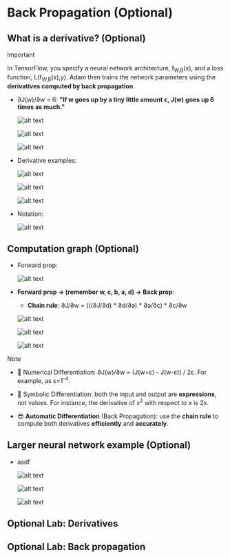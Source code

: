 # Back Propagation (Optional)

## What is a derivative? (Optional)

> [!IMPORTANT]
>
> In TensorFlow, you specify a neural network architecture, f<sub>W,B</sub>(x), and a loss function, L(f<sub>W,B</sub>(x),y). Adam then trains the network parameters using the **derivatives computed by back propagation**.

- ∂J(w)/∂w = 6: **"If w goes up by a tiny little amount ε, J(w) goes up 6 times as much."**

  ![alt text](resources/notes/01.png)

  ![alt text](resources/notes/02.png)

  ![alt text](resources/notes/03.png)

- Derivative examples:

  ![alt text](resources/notes/04.png)

  ![alt text](resources/notes/05.png)

  ![alt text](resources/notes/06.png)

- Notation:

  ![alt text](resources/notes/07.png)

## Computation graph (Optional)

- Forward prop:

  ![alt text](resources/notes/08.png)

- **Forward prop &rarr; (remember w, c, b, a, d) &rarr; Back prop**:

  - **Chain rule**: ∂J/∂w = (((∂J/∂d) \* ∂d/∂a) \* ∂a/∂c) \* ∂c/∂w

  ![alt text](resources/notes/09.png)

  ![alt text](resources/notes/10.png)

  ![alt text](resources/notes/11.png)

> [!NOTE]
>
> - 🤯 Numerical Differentiation: ∂J(w)/∂w = (J(w+ε) - J(w-ε)) / 2ε. For example, as ε=1<sup>-4</sup>.
>
> - 🤯 Symbolic Differentiation: both the input and output are **expressions**, not values. For instance, the derivative of x<sup>2</sup> with respect to x is 2x.
>
> - 😎 **Automatic Differentiation** (Back Propagation): use the **chain rule** to compute both derivatives **efficiently** and **accurately**.

## Larger neural network example (Optional)

- asdf

  ![alt text](resources/notes/12.png)

  ![alt text](resources/notes/13.png)

  ![alt text](resources/notes/14.png)

## Optional Lab: Derivatives

## Optional Lab: Back propagation
